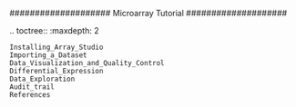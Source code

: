 ####################
Microarray Tutorial
####################

.. toctree::
    :maxdepth: 2

    Installing_Array_Studio
    Importing_a_Dataset
    Data_Visualization_and_Quality_Control
    Differential_Expression
    Data_Exploration
    Audit_trail
    References
